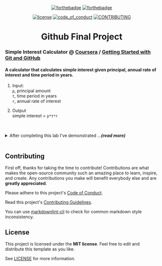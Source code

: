 <br>
<br>
<div align="center">
  
  [![forthebadge](https://forthebadge.com/images/badges/built-with-love.svg)](https://forthebadge.com)
  [![forthebadge](https://forthebadge.com/images/badges/made-with-out-pants.svg)](https://forthebadge.com)
  
  [![license](https://img.shields.io/github/license/saltstack/salt)](LICENSE)
  [![code_of_conduct](https://img.shields.io/badge/Read-Code_of_Conduct-blue)](CODE_OF_CONDUCT.md)
  [![CONTRIBUTING](https://img.shields.io/badge/Read-Contribution_Guidelines-blue)](CONTRIBUTING.md)

</div>

<h1 align="center"> Github Final Project </h1>

### Simple Interest Calculator @ [Coursera](https://www.coursera.org/) / [Getting Started with Git and GitHub](https://www.coursera.org/learn/getting-started-with-git-and-github)

#### A calculator that calculates simple interest given principal, annual rate of interest and time period in years.
  
1. Input:  
   ```p```, principal amount  
   ```t```, time period in years  
   ```r```, annual rate of interest


1. Output  
   simple interest = ```p*t*r```

<br>
<br>
<details>
<summary> After completing this lab I've demonstrated ...<em><strong>(read more)</strong></em> </summary>


#### That I can:

1. Create a new repository in your GitHub account.
1. Select the appropriate license for your project.
1. Create a README.md file that explains the purpose of the project.
1. Create a Code of Conduct markdown that explains how you want the community to behave and interact with each other.
1. Create a Contribution Guidelines markdown that tells the community how to contribute.
1. Commit the new files to the repository.

</details>
<br>

## Contributing

First off, thanks for taking the time to contribute! Contributions are what makes the open-source community such an amazing place to learn, inspire, and create. Any contributions you make will benefit everybody else and are **greatly appreciated**.

Please adhere to this project's [Code of Conduct](/CODE_OF_CONDUCT.md).

Read this project's [ Contributing Guidelines](/CONTRIBUTING.md).

You can use [markdownlint-cli](https://github.com/igorshubovych/markdownlint-cli) to check for common markdown style inconsistency.

## License

This project is licensed under the **MIT license**. Feel free to edit and distribute this template as you like.

See [LICENSE](LICENSE) for more information.

